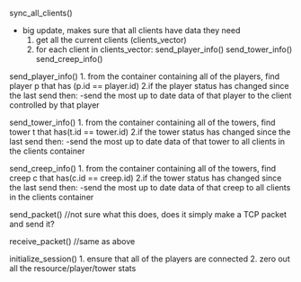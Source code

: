 sync_all_clients()
- big update, makes sure that all clients have data they need
	1. get all the current clients (clients_vector)
	2. for each client in clients_vector:
		send_player_info()
		send_tower_info()
		send_creep_info()

send_player_info()
	1. from the container containing all of the players, find player p that has (p.id == player.id)
	2.if the player status has changed since the last send then:
		-send the most up to date data of that player to the client controlled by that player
	
send_tower_info()
	1. from the container containing all of the towers, find tower t that has(t.id == tower.id)
	2.if the tower status has changed since the last send then:
	 	-send the most up to date  data of that tower to all clients in the clients container
	 	
send_creep_info()
	1. from the container containing all of the towers, find creep c that has(c.id == creep.id)
	2.if the tower status has changed since the last send then:
	 	-send the most up to date  data of that creep to all clients in the clients container
	
send_packet() 
//not sure what this does, does it simply make a TCP packet and send it?
	
receive_packet()
//same as above

initialize_session()
	1. ensure that all of the players are connected
	2. zero out all the resource/player/tower stats
	